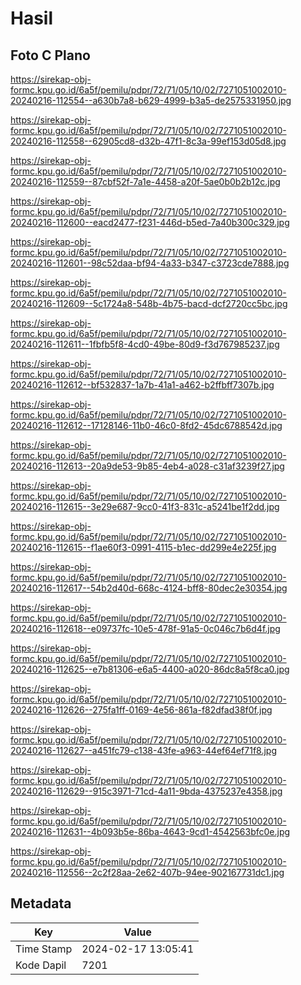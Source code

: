 # Hasil

## Foto C Plano

https://sirekap-obj-formc.kpu.go.id/6a5f/pemilu/pdpr/72/71/05/10/02/7271051002010-20240216-112554--a630b7a8-b629-4999-b3a5-de2575331950.jpg

https://sirekap-obj-formc.kpu.go.id/6a5f/pemilu/pdpr/72/71/05/10/02/7271051002010-20240216-112558--62905cd8-d32b-47f1-8c3a-99ef153d05d8.jpg

https://sirekap-obj-formc.kpu.go.id/6a5f/pemilu/pdpr/72/71/05/10/02/7271051002010-20240216-112559--87cbf52f-7a1e-4458-a20f-5ae0b0b2b12c.jpg

https://sirekap-obj-formc.kpu.go.id/6a5f/pemilu/pdpr/72/71/05/10/02/7271051002010-20240216-112600--eacd2477-f231-446d-b5ed-7a40b300c329.jpg

https://sirekap-obj-formc.kpu.go.id/6a5f/pemilu/pdpr/72/71/05/10/02/7271051002010-20240216-112601--98c52daa-bf94-4a33-b347-c3723cde7888.jpg

https://sirekap-obj-formc.kpu.go.id/6a5f/pemilu/pdpr/72/71/05/10/02/7271051002010-20240216-112609--5c1724a8-548b-4b75-bacd-dcf2720cc5bc.jpg

https://sirekap-obj-formc.kpu.go.id/6a5f/pemilu/pdpr/72/71/05/10/02/7271051002010-20240216-112611--1fbfb5f8-4cd0-49be-80d9-f3d767985237.jpg

https://sirekap-obj-formc.kpu.go.id/6a5f/pemilu/pdpr/72/71/05/10/02/7271051002010-20240216-112612--bf532837-1a7b-41a1-a462-b2ffbff7307b.jpg

https://sirekap-obj-formc.kpu.go.id/6a5f/pemilu/pdpr/72/71/05/10/02/7271051002010-20240216-112612--17128146-11b0-46c0-8fd2-45dc6788542d.jpg

https://sirekap-obj-formc.kpu.go.id/6a5f/pemilu/pdpr/72/71/05/10/02/7271051002010-20240216-112613--20a9de53-9b85-4eb4-a028-c31af3239f27.jpg

https://sirekap-obj-formc.kpu.go.id/6a5f/pemilu/pdpr/72/71/05/10/02/7271051002010-20240216-112615--3e29e687-9cc0-41f3-831c-a5241be1f2dd.jpg

https://sirekap-obj-formc.kpu.go.id/6a5f/pemilu/pdpr/72/71/05/10/02/7271051002010-20240216-112615--f1ae60f3-0991-4115-b1ec-dd299e4e225f.jpg

https://sirekap-obj-formc.kpu.go.id/6a5f/pemilu/pdpr/72/71/05/10/02/7271051002010-20240216-112617--54b2d40d-668c-4124-bff8-80dec2e30354.jpg

https://sirekap-obj-formc.kpu.go.id/6a5f/pemilu/pdpr/72/71/05/10/02/7271051002010-20240216-112618--e09737fc-10e5-478f-91a5-0c046c7b6d4f.jpg

https://sirekap-obj-formc.kpu.go.id/6a5f/pemilu/pdpr/72/71/05/10/02/7271051002010-20240216-112625--e7b81306-e6a5-4400-a020-86dc8a5f8ca0.jpg

https://sirekap-obj-formc.kpu.go.id/6a5f/pemilu/pdpr/72/71/05/10/02/7271051002010-20240216-112626--275fa1ff-0169-4e56-861a-f82dfad38f0f.jpg

https://sirekap-obj-formc.kpu.go.id/6a5f/pemilu/pdpr/72/71/05/10/02/7271051002010-20240216-112627--a451fc79-c138-43fe-a963-44ef64ef71f8.jpg

https://sirekap-obj-formc.kpu.go.id/6a5f/pemilu/pdpr/72/71/05/10/02/7271051002010-20240216-112629--915c3971-71cd-4a11-9bda-4375237e4358.jpg

https://sirekap-obj-formc.kpu.go.id/6a5f/pemilu/pdpr/72/71/05/10/02/7271051002010-20240216-112631--4b093b5e-86ba-4643-9cd1-4542563bfc0e.jpg

https://sirekap-obj-formc.kpu.go.id/6a5f/pemilu/pdpr/72/71/05/10/02/7271051002010-20240216-112556--2c2f28aa-2e62-407b-94ee-902167731dc1.jpg


## Metadata

| Key        | Value               |
| ---------- | ------------------- |
| Time Stamp | 2024-02-17 13:05:41 |
| Kode Dapil | 7201                |



